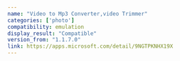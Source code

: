 ```yaml
---
name: "Video to Mp3 Converter,video Trimmer"
categories: ['photo']
compatibility: emulation
display_result: "Compatible"
version_from: "1.1.7.0"
link: https://apps.microsoft.com/detail/9NGTPKNHX19X
---
```

